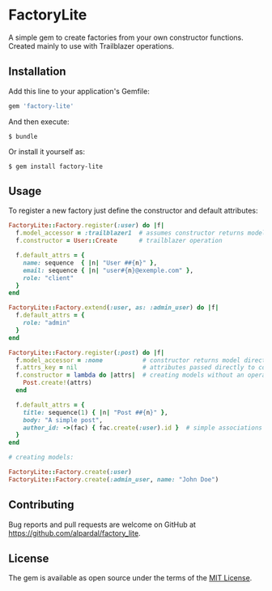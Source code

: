 # FactoryLite

A simple gem to create factories from your own constructor functions.
Created mainly to use with Trailblazer operations.

## Installation

Add this line to your application's Gemfile:

```ruby
gem 'factory-lite'
```

And then execute:

    $ bundle

Or install it yourself as:

    $ gem install factory-lite

## Usage

To register a new factory just define the constructor and default attributes:

```ruby
FactoryLite::Factory.register(:user) do |f|
  f.model_accessor = :trailblazer1  # assumes constructor returns model as `result.model`
  f.constructor = User::Create      # trailblazer operation

  f.default_attrs = {
    name: sequence  { |n| "User ##{n}" },
    email: sequence { |n| "user#{n}@exemple.com" },
    role: "client"
  }
end

FactoryLite::Factory.extend(:user, as: :admin_user) do |f|
  f.default_attrs = {
    role: "admin"
  }
end

FactoryLite::Factory.register(:post) do |f|
  f.model_accessor = :none           # constructor returns model directly
  f.attrs_key = nil                  # attributes passed directly to constructor
  f.constructor = lambda do |attrs|  # creating models without an operation
    Post.create!(attrs)
  end

  f.default_attrs = {
    title: sequence(1) { |n| "Post ##{n}" },
    body: "A simple post",
    author_id: ->(fac) { fac.create(:user).id }  # simple associations
  }
end

# creating models:

FactoryLite::Factory.create(:user)
FactoryLite::Factory.create(:admin_user, name: "John Doe")
```

## Contributing

Bug reports and pull requests are welcome on GitHub at https://github.com/alpardal/factory_lite.

## License

The gem is available as open source under the terms of the [MIT License](http://opensource.org/licenses/MIT).

